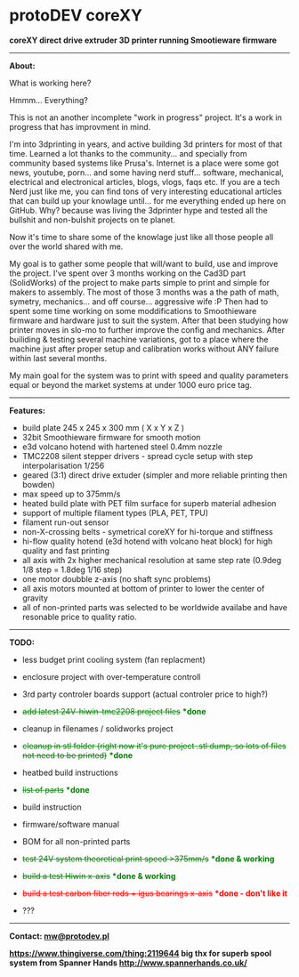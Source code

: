 # protoDEV coreXY
<b>coreXY direct drive extruder 3D printer running Smootieware firmware</b>

-------------------------------------------------------------------------------------------- 

<b>About:</b>
 
 What is working here?
 
 Hmmm... Everything? 
 
 This is not an another incomplete "work in progress" project.
 It's a work in progress that has improvment in mind.
 
 I'm into 3dprinting in years, and active building 3d printers for most of that time.
 Learned a lot thanks to the community... and specially from community based systems like Prusa's.
 Internet is a place were some got news, youtube, porn...
 and some having nerd stuff... software, mechanical, electrical and electronical articles, blogs, vlogs, faqs etc.
 If you are a tech Nerd just like me, you can find tons of very interesting educational articles that can build up your knowlage until...
 for me everything ended up here on GitHub.
 Why?
 because was living the 3dprinter hype and tested all the bullshit and non-bulshit projects on te planet.
 
 Now it's time to share some of the knowlage just like all those people all over the world shared with me.
 
 My goal is to gather some people that will/want to build, use and improve the project.
 I've spent over 3 months working on the Cad3D part (SolidWorks) of the project to make parts simple to print and simple for makers to assembly.
 The most of those 3 months was a the path of math, symetry, mechanics... and off course... aggressive wife :P
 Then had to spent some time working on some moddifications to Smoothieware firmware and hardware just to suit the system.
 After that been studying how printer moves in slo-mo to further improve the config and mechanics.
 After builiding & testing several machine variations, got to a place where the machine just after proper setup and calibration works without ANY failure within last several months.
 
 My main goal for the system was to print with speed and quality parameters equal or beyond the market systems at under 1000 euro price tag. 
 
-------------------------------------------------------------------------------------------- 
 
<b>Features:</b>

 * build plate 245 x 245 x 300 mm ( X x Y x Z )
 * 32bit Smoothieware firmware for smooth motion
 * e3d volcano hotend with hartened steel 0.4mm nozzle
 * TMC2208 silent stepper drivers - spread cycle setup with step interpolarisation 1/256 
 * geared (3:1) direct drive extuder (simpler and more reliable printing then bowden)
 * max speed up to 375mm/s 
 * heated build plate with PET film surface for superb material adhesion 
 * support of multiple filament types (PLA, PET, TPU)
 * filament run-out sensor
 * non-X-crossing belts - symetrical coreXY for hi-torque and stiffness
 * hi-flow quality hotend (e3d hotend with volcano heat block) for high quality and fast printing
 * all axis with 2x higher mechanical resolution at same step rate (0.9deg 1/8 step = 1.8deg 1/16 step)
 * one motor doubble z-axis (no shaft sync problems)
 * all axis motors mounted at bottom of printer to lower the center of gravity  
 * all of non-printed parts was selected to be worldwide availabe and have resonable price to quality ratio.

-------------------------------------------------------------------------------------------- 
 
<b>TODO:</b>

 * less budget print cooling system (fan replacment)
 
 * enclosure project with over-temperature controll
 
 * 3rd party controler boards support (actual controler price to high?)
 
 * <font color="green"><s>add latest 24V-hiwin-tmc2208 project files</s> <b>*done</b></font> 
 
 * cleanup in filenames / solidworks project
 
 * <font color="green"><s>cleanup in stl folder (right now it's pure project .stl dump, so lots of files not need to be printed)</s> <b>*done</b></font>
 
 * heatbed build instructions
 
 * <font color="green"><s>list of parts</s> <b>*done</b></font>
 
 * build instruction
 
 * firmware/software manual
 
 * BOM for all non-printed parts
 
*  <font color="green"><s>test 24V system theoretical print speed >375mm/s</s> <b>*done & working</b></font>
 
 * <font color="green"><s>build a test Hiwin x-axis</s> <b>*done & working</b></font>
 
*  <font color="red"><s>build a test carbon fiber rods + igus bearings x-axis</s> <b>*done - don't like it</b></font>
 
 * ???

--------------------------------------------------------------------------------------------
 
<b>Contact: mw@protodev.pl</b>

<b>https://www.thingiverse.com/thing:2119644 big thx for superb spool system from Spanner Hands http://www.spannerhands.co.uk/<b>
 
